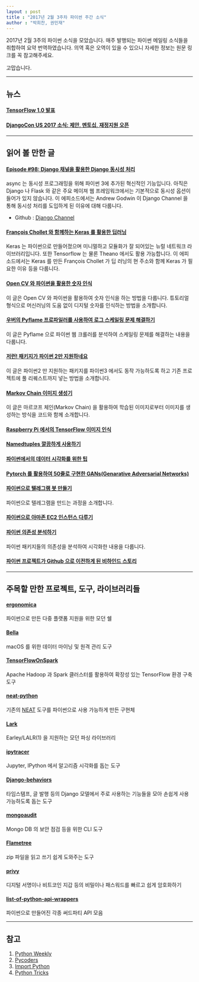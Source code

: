 ```yaml
---
layout : post
title : "2017년 2월 3주차 파이썬 주간 소식"
author : "박희찬, 권민재" 
---
```


2017년 2월 3주의 파이썬 소식을 모았습니다. 매주 발행되는 파이썬 메일링 소식들을 취합하여 요약 번역하였습니다. 의역 혹은 오역이 있을 수 있으니 자세한 정보는 원문 링크를 꼭 참고해주세요.

고맙습니다.

----

## 뉴스

#### [TensorFlow 1.0 발표](https://developers.googleblog.com/2017/02/announcing-tensorflow-10.html)

#### [DjangoCon US 2017 소식: 제안, 멘토십, 재정지원 오픈](https://www.djangoproject.com/weblog/2017/feb/13/djangocon-us-2017-update-call-proposals-mentorship/)

----

## 읽어 볼 만한 글

#### [Episode #98: Django 채널을 활용한 Django 동시성 처리](https://talkpython.fm/episodes/show/98/adding-concurrency-to-django-with-django-channels)
async 는 동시성 프로그래밍을 위해 파이썬 3에 추가된 혁신적인 기능입니다. 아직은 Django 나 Flask 와 같은 주요 메이져 웹 프레임워크에서는 기본적으로 동시성 옵션이 들어가 있지 않습니다. 이 에피소드에서는 Andrew Godwin 이 Django Channel 을 통해 동시성 처리를 도입하게 된 이유에 대해 다룹니다.

- Github : [Django Channel](https://github.com/django/channels)

#### [François Chollet 와 함께하는 Keras 를 활용한 딥러닝](https://softwareengineeringdaily.com/2016/01/29/deep-learning-and-keras-with-francois-chollet/)
Keras 는 파이썬으로 만들어졌으며 미니멀하고 모듈화가 잘 되어있는 뉴럴 네트워크 라이브러리입니다. 또한 Tensorflow 는 물론 Theano 에서도 활용 가능합니다. 이 에피소드에서는 Keras 를 만든 François Chollet 가 딥 러닝의 현 주소와 함께 Keras 가 필요한 이유 등을 다룹니다.

#### [Open CV 와 파이썬을 활용한 숫자 인식](http://www.pyimagesearch.com/2017/02/13/recognizing-digits-with-opencv-and-python/)
이 글은 Open CV 와 파이썬을 활용하여 숫자 인식을 하는 방법을 다룹니다. 튜토리얼 형식으로 머신러닝의 도움 없이 디지털 숫자를 인식하는 방법을 소개합니다.

#### [우버의 Pyflame 프로파일러를 사용하여 로그 스케일링 문제 해결하기](https://benbernardblog.com/using-ubers-pyflame-and-logs-to-tackle-scaling-issues/)
이 글은 Pyflame 으로 파이썬 웹 크롤러를 분석하여 스케일링 문제를 해결하는 내용을 다룹니다.

#### [저런! 패키지가 파이썬 2만 지원하네요](https://medium.com/@anthonypjshaw/oh-no-this-package-is-python-2-only-8e6316f9a02#.l6lzn66vk)
이 글은 파이썬2 만 지원하는 패키지를 파이썬3 에서도 동작 가능하도록 하고 기존 프로젝트에 풀 리퀘스트까지 넣는 방법을 소개합니다.

#### [Markov Chain 이미지 생성기](https://jonnoftw.github.io/2017/01/18/markov-chain-image-generation)
이 글은 마르코프 체인(Markov Chain) 을 활용하여 학습된 이미지로부터 이미지를 생성하는 방식을 코드와 함께 소개합니다. 

#### [Raspberry Pi 에서의 TensorFlow 이미지 인식](http://svds.com/tensorflow-image-recognition-raspberry-pi/)

#### [Namedtuples 깔끔하게 사용하기](https://dbader.org/blog/writing-clean-python-with-namedtuples)

#### [파이썬에서의 데이터 시각화를 위한 팁](https://www.dataquest.io/blog/how-to-communicate-with-data/)

#### [Pytorch 를 활용하여 50줄로 구현한 GANs(Genarative Adversarial Networks)](https://medium.com/@devnag/generative-adversarial-networks-gans-in-50-lines-of-code-pytorch-e81b79659e3f#.vvodfsp0j)

#### [파이썬으로 텔레그램 봇 만들기](https://khashtamov.com/2017/02/how-to-create-a-telegram-bot-using-python/)
파이썬으로 텔레그램을 만드는 과정을 소개합니다.

#### [파이썬으로 아마존 EC2 인스턴스 다루기](https://mattmccullo.com/blog/managing-aws-ec2-instances-python/)

#### [파이썬 의존성 분석하기](http://kgullikson88.github.io/blog/pypi-analysis.html)
파이썬 패키지들의 의존성을 분석하여 시각화한 내용을 다룹니다.

#### [파이썬 프로젝트가 Github 으로 이전하게 된 비하인드 스토리](https://snarky.ca/the-history-behind-the-decision-to-move-python-to-github/)

----

## 주목할 만한 프로젝트, 도구, 라이브러리들

#### [ergonomica](https://github.com/ergonomica/ergonomica)
파이썬으로 만든 다중 플랫폼 지원을 위한 모던 쉘

#### [Bella](https://github.com/manwhoami/Bella)
macOS 를 위한 데이터 마이닝 및 원격 관리 도구

#### [TensorFlowOnSpark](https://github.com/yahoo/TensorFlowOnSpark)
Apache Hadoop 과 Spark 클러스터를 활용하여 확장성 있는 TensorFlow 환경 구축 도구

#### [neat-python](https://github.com/CodeReclaimers/neat-python)
기존의 [NEAT](http://www.cs.ucf.edu/~kstanley/neat.html) 도구를 파이썬으로 사용 가능하게 만든 구현체

#### [Lark](https://github.com/erezsh/Lark) 
Earley/LALR(1) 을 지원하는 모던 파싱 라이브러리

#### [ipytracer](https://github.com/sn0wle0pard/ipytracer)
Jupyter, IPython 에서 알고리즘 시각화를 돕는 도구

#### [Django-behaviors](https://github.com/audiolion/django-behaviors)
타임스탬프, 글 발행 등의 Django 모델에서 주로 사용하는 기능들을 모아 손쉽게 사용 가능하도록 돕는 도구

#### [mongoaudit](https://github.com/stampery/mongoaudit)
Mongo DB 의 보안 점검 등을 위한 CLI 도구

#### [Flametree](https://github.com/Edinburgh-Genome-Foundry/Flametree)
zip 파일을 읽고 쓰기 쉽게 도와주는 도구

#### [privy](https://github.com/ofek/privy)
디지털 서명이나 비트코인 지갑 등의 비밀이나 패스워드를 빠르고 쉽게 암호화하기

#### [list-of-python-api-wrappers](https://github.com/realpython/list-of-python-api-wrappers)
파이썬으로 만들어진 각종 써드파티 API 모음

----

## 참고
1. [Python Weekly](http://www.pythonweekly.com)
2. [Pycoders](http://pycoders.com)
3. [Import Python](http://importpython.com/newsletter/)
4. [Python Tricks](https://www.getdrip.com/forms/74410913/submissions/new)